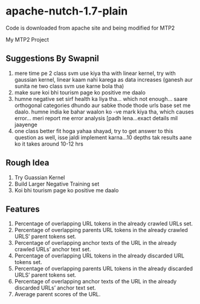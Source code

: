 # apache-nutch-1.7-plain
Code is downloaded from apache site and being modified for MTP2

My MTP2 Project

## Suggestions By Swapnil

1. mere time pe 2 class svm use kiya tha with linear kernel, try with gaussian kernel, linear kaam nahi karega as data increases (ganesh aur sunita ne two class svm use karne bola tha)
2. make sure koi bhi tourism page ko positive me daalo
3. humne negative set sirf health ka liya tha... which not enough... saare orthogonal categories dhundo aur sabke thode thode urls base set me daalo. humne india ke bahar waalon ko -ve mark kiya tha, which causes error... meri report me error analysis [padh lena...exact details mil jaayenge
4. one class better fit hoga yahaa shayad, try to get answer to this question as well, isse jaldi implement karna...10 depths tak results aane ko it takes around 10-12 hrs


## Rough Idea
1. Try Guassian Kernel
2. Build Larger Negative Training set
3. Koi bhi tourism page ko positive me daalo

## Features
1. Percentage of overlapping URL tokens in the already crawled URLs set.
2. Percentage of overlapping parents URL tokens in the already crawled URLS’ parent tokens set.
3. Percentage of overlapping anchor texts of the URL in the already crawled URLs’ anchor text set.
4. Percentage of overlapping URL tokens in the already discarded URL tokens set.
5. Percentage of overlapping parents URL tokens in the already discarded URLS’ parent tokens set.
6. Percentage of overlapping anchor texts of the URL in the already discarded URLs’ anchor text set.
7. Average parent scores of the URL.


